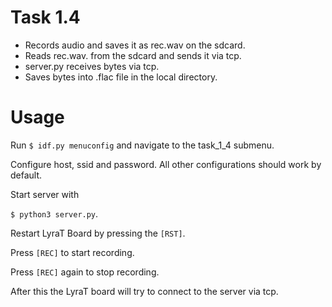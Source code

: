# Task 1.4

- Records audio and saves it as rec.wav on the sdcard.
- Reads rec.wav. from the sdcard and sends it via tcp.
- server.py receives bytes via tcp.
- Saves bytes into .flac file in the local directory.

# Usage

Run `$ idf.py menuconfig` and navigate to the task\_1\_4 submenu.

Configure host, ssid and password. All other configurations should work by default.

Start server with

`$ python3 server.py`.

Restart LyraT Board by pressing the `[RST]`.

Press `[REC]` to start recording.

Press `[REC]` again to stop recording.

After this the LyraT board will try to connect to the server via tcp.
